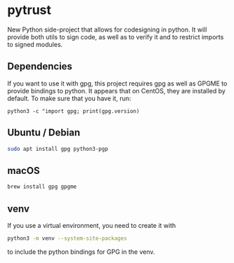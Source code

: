 # pytrust
New Python side-project that allows for codesigning in python. It will provide both utils to sign code, as well as to verify it and to restrict imports to signed modules.


## Dependencies
If you want to use it with gpg, this project requires gpg as well as GPGME to provide bindings to python. It appears that on CentOS, they are installed by default.
To make sure that you have it, run:

```
python3 -c "import gpg; print(gpg.version)
```

## Ubuntu / Debian
```bash
sudo apt install gpg python3-pgp
```

## macOS
```zsh
brew install gpg gpgme
```

## venv
If you use a virtual environment, you need to create it with
```bash
python3 -m venv --system-site-packages
```
to include the python bindings for GPG in the venv.